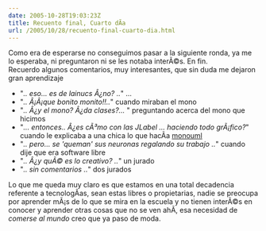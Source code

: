 ```yaml
---
date: 2005-10-28T19:03:23Z
title: Recuento final, Cuarto dÃ­a
url: /2005/10/28/recuento-final-cuarto-dia.html
---
```


<p>Como era de esperarse no conseguimos pasar a la siguiente ronda, ya me lo esperaba, ni preguntaron ni se les notaba interÃ©s. En fin.<br />
Recuerdo algunos comentarios, muy interesantes, que sin duda me dejaron gran aprendizaje</p>
<ul>
<li>"<em>.. eso... es de lainucs Â¿no? ..</em>" ... </li>
<li>"<em>.. Â¡Â¡que bonito monito!!..</em>" cuando miraban el mono</li>
<li>"<em>.. Â¿y el mono? Â¿da clases?... </em>" preguntando acerca del mono que hicimos </li>
<li>"<em>... entonces.. Â¿es cÃ³mo con las JLabel ... haciendo todo grÃ¡fico?</em>" cuando le explicaba a una chica lo que hacÃ­a <a href="http://www.monouml.org">monouml</a></li>
<li>"<em>.. pero... se 'queman' sus neuronas regalando su trabajo ..</em>" cuando dije que era software libre</li>
<li>"<em>.. Â¿y quÃ© es lo creativo? ..</em>" un jurado</li>
<li>"<em>.. sin comentarios ..</em>" dos jurados</li>
</ul>
<p>Lo que me queda muy claro es que estamos en una total decadencia referente a tecnologÃ­as, sean estas libres o propietarias, nadie se preocupa por aprender mÃ¡s de lo que se mira en la escuela y no tienen interÃ©s en conocer y aprender otras cosas que no se ven ahÃ­, esa necesidad de <em>comerse al mundo</em> creo que ya paso de moda.</p>
